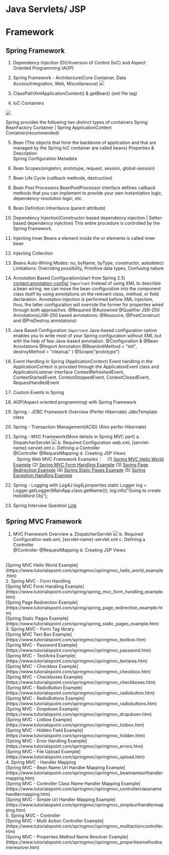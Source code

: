 # Java Servlets/ JSP


# Framework

## Spring Framework

1. Dependency Injection (DI)/Inversion of Control (IoC) and Aspect Oriented Programming (AOP)
2. Spring Framework - Architecture(Core Container, Data Access/Integration, Web, Miscellaneous)
![](https://www.tutorialspoint.com/spring/images/spring_architecture.png)

3. ClassPathXmlApplicationContext() & getBean() (xml file  <bean> tag)
4. IoC Containers

![](https://www.tutorialspoint.com/spring/images/spring_ioc_container.jpg)
                            
  Spring provides the following two distinct types of containers
  Spring BeanFactory Container | Spring ApplicationContext Container(recommended)     
  
5. Bean (The objects that form the backbone of application and that are managed by the Spring IoC container are called beans)
   Properties & Description  
   Spring Configuration Metadata

6. Bean Scopes(singleton, prototype, request, session, global-session)

7. Bean Life Cycle (callback methods, destruction)

8. Bean Post Processors
   BeanPostProcessor interface defines callback methods that you can implement to provide your own instantiation logic, dependency-resolution logic, etc.
   
9. Bean Definition Inheritance (parent attribute)
   
10. Dependency Injection(Constructor-based dependency injection | Setter-based dependency injection)
    This entire procedure is controlled by the Spring Framework.

11. Injecting Inner Beans
    a <bean/> element inside the <property/> or <constructor-arg/> elements is called inner bean
  
12. Injecting Collection
    <list> <set> <map> <props>
  
13. Beans Auto-Wiring
    Modes: no, byName, byType, constructor, autodetect
    Limitations: Overriding possibility, Primitive data types, Confusing nature

14. Annotation Based Configuration(start from Spring 2.5) <context:annotation-config/> ` Important `
    Instead of using XML to describle a bean wiring, we can move the bean configuration into the component class itself by using annotations on the relevant class, method, or field declaration.
    Annotation injection is performed before XML injection, thus, the latter configuration will override the former for properites wired through both approaches.
    @Required @Autowired @Qualifier JSR-250 Annotations(JSR-250 based annotations: @Resource, @PostConstruct and @PreDestroy annotations)
    
15. Java Based Configuration    ` Important ` 
    Java-based configuration option enables you to write most of your Spring configuration without XML but with the help of few Java-based annotation.
    @Configuration & @Bean Annotations
    @Import Annotation
    @Bean(initMethod = "init", destroyMethod = "cleanup" )
    @Scope("prototype")
    
16. Event Handling in Spring (ApplicationContext)
    Event handling in the ApplicationContext is provided through the ApplicationEvent class and ApplicationListener interface
    ContextRefreshedEvent, ContextStartedEvent, ContextStoppedEvent, ContextClosedEvent, RequestHandledEvent
    
17. Custom Events in Spring
    
18. AOP(Aspect oriented programming) with Spring Framework    
    
19. Spring - JDBC Framework Overview (Perfer Hibernate)
    JdbcTemplate class

20. Spring - Transaction Management(ACID) (Also perfer Hibernate)

21. Spring - MVC Framework(More details in Spring MVC part)
    a. DispatcherServlet 
    ![](https://www.tutorialspoint.com/spring/images/spring_dispatcherservlet.png)
    b. Required Configuration 
       web.xml, [servlet-name]-servlet.xml
    c. Defining a Controller  
       @Controller  @RequestMapping
    d. Creating JSP Views   
    Spring Web MVC Framework Examples：
    (1) [Spring MVC Hello World Example](https://www.tutorialspoint.com/spring/spring_mvc_hello_world_example.htm)
    (2) [Spring MVC Form Handling Example](https://www.tutorialspoint.com/spring/spring_mvc_form_handling_example.htm)
    (3) [Spring Page Redirection Example](https://www.tutorialspoint.com/spring/spring_page_redirection_example.htm)
    (4) [Spring Static Pages Example](https://www.tutorialspoint.com/spring/spring_static_pages_example.htm)
    (5) [Spring Exception Handling Example](https://www.tutorialspoint.com/spring/spring_exception_handling_example.htm)

22. Spring - Logging with Log4J
    log4j.properties 
    static Logger log = Logger.getLogger(MainApp.class.getName());
    log.info("Going to create HelloWord Obj");
    
23. Spring Interview Question
    [Link](https://www.tutorialspoint.com/spring/spring_interview_questions.htm)


## Spring MVC Framework
1. MVC Framework Overview
    a. DispatcherServlet 
       ![](https://www.tutorialspoint.com/springmvc/images/spring_dispatcherservlet.png) 
    b. Required Configuration 
       web.xml, [servlet-name]-servlet.xml
    c. Defining a Controller  
       @Controller  @RequestMapping
    d. Creating JSP Views   
<br>
[Spring MVC Hello World Example](https://www.tutorialspoint.com/springmvc/springmvc_hello_world_example.htm)
<br>
2. Spring MVC - Form Handling
<br>
[Spring MVC Form Handling Example](https://www.tutorialspoint.com/spring/spring_mvc_form_handling_example.htm)
<br>
[Spring Page Redirection Example](https://www.tutorialspoint.com/spring/spring_page_redirection_example.htm)
<br>
[Spring Static Pages Example](https://www.tutorialspoint.com/spring/spring_static_pages_example.htm)
<br>
3. Spring MVC - Form Tag library
<br>
[Spring MVC Text Box Example](https://www.tutorialspoint.com/springmvc/springmvc_textbox.htm)
<br>
[Spring MVC - Password Example](https://www.tutorialspoint.com/springmvc/springmvc_password.htm)
<br>
[Spring MVC - TextArea Example](https://www.tutorialspoint.com/springmvc/springmvc_textarea.htm)
<br>
[Spring MVC - Checkbox Example](https://www.tutorialspoint.com/springmvc/springmvc_checkbox.htm)
<br>
[Spring MVC - Checkboxes Example](https://www.tutorialspoint.com/springmvc/springmvc_checkboxes.htm)
<br>
[Spring MVC - RadioButton Example](https://www.tutorialspoint.com/springmvc/springmvc_radiobutton.htm)
<br>
[Spring MVC - RadioButtons Example](https://www.tutorialspoint.com/springmvc/springmvc_radiobuttons.htm)
<br>
[Spring MVC - Dropdown Example](https://www.tutorialspoint.com/springmvc/springmvc_dropdown.htm)
<br>
[Spring MVC - Listbox Example](https://www.tutorialspoint.com/springmvc/springmvc_listbox.htm)
<br>
[Spring MVC - Hidden Field Example](https://www.tutorialspoint.com/springmvc/springmvc_hidden.htm)
<br>
[Spring MVC - Error Handling Example](https://www.tutorialspoint.com/springmvc/springmvc_errors.htm)
<br>
[Spring MVC - File Upload Example](https://www.tutorialspoint.com/springmvc/springmvc_upload.htm)
<br>
4. Spring MVC - Handler Mapping
<br>
[Spring MVC - Bean Name Url Handler Mapping Example](https://www.tutorialspoint.com/springmvc/springmvc_beannameurlhandlermapping.htm)
<br>
[Spring MVC - Controller Class Name Handler Mapping Example](https://www.tutorialspoint.com/springmvc/springmvc_controllerclassnamehandlermapping.htm)
<br>
[Spring MVC - Simple Url Handler Mapping Example](https://www.tutorialspoint.com/springmvc/springmvc_simpleurlhandlermapping.htm)
<br>
5. Spring MVC - Controller
<br>
[Spring MVC - Multi Action Controller Example](https://www.tutorialspoint.com/springmvc/springmvc_multiactioncontroller.htm)
<br>
[Spring MVC - Properties Method Name Resolver Example](https://www.tutorialspoint.com/springmvc/springmvc_propertiesmethodnameresolver.htm)

